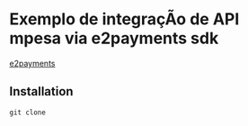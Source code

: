 # Exemplo de integraçÃo de API mpesa via e2payments sdk

[e2payments](https://e2payments.explicador.co.mz)

## Installation

```
git clone 
```
